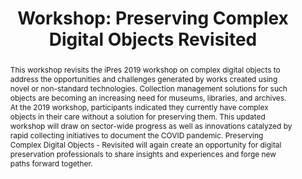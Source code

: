 ---
abstract: 'This workshop revisits the iPres 2019 workshop on complex digital objects
  to address the opportunities and challenges generated by works created using novel
  or non-standard technologies. Collection management solutions for such objects are
  becoming an increasing need for museums, libraries, and archives. At the 2019 workshop,
  participants indicated they currently have complex objects in their care without
  a solution for preserving them. This updated workshop will draw on sector-wide progress
  as well as innovations catalyzed by rapid collecting initiatives to document the
  COVID pandemic. Preserving Complex Digital Objects - Revisited will again create
  an opportunity for digital preservation professionals to share insights and experiences
  and forge new paths forward together. '
creators:
- Falcao, Patricia
date: null
document_url: https://az659834.vo.msecnd.net/eventsairwesteuprod/production-inconference-public/aa87be8c7daf43b58c9cb151dce59e66
grand_parent: iPRES
institutions:
- Tate
keywords:
- file formats
- collaboration
- capacity building <br />
landing_page_url: null
language: eng
layout: publication
license: CC-BY 4.0 International
notes_url: null
parent: iPRES 2022
publication_type: workshop
size: null
slides_url: null
source_name: iPRES
stream_url: null
title: 'Workshop: Preserving Complex Digital Objects Revisited'
year: 2022
---
